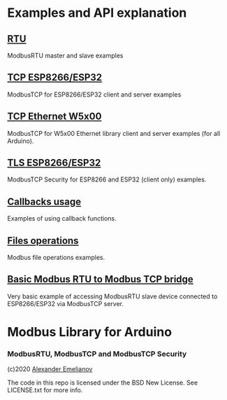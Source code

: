 # Examples and API explanation

## [RTU](RTU)

ModbusRTU master and slave examples

## [TCP ESP8266/ESP32](TCP-ESP)

ModbusTCP for ESP8266/ESP32 client and server examples

## [TCP Ethernet W5x00](TCP-Ethernet)

ModbusTCP for W5x00 Ethernet library client and server examples (for all Arduino).

## [TLS ESP8266/ESP32](TLS)

ModbusTCP Security for ESP8266 and ESP32 (client only) examples.

## [Callbacks usage](Callback)

Examples of using callback functions.

## [Files operations](Files)

Modbus file operations examples.

## [Basic Modbus RTU to Modbus TCP bridge](bridge)

Very basic example of accessing ModbusRTU slave device connected to ESP8266/ESP32 via ModbusTCP server.

# Modbus Library for Arduino
### ModbusRTU, ModbusTCP and ModbusTCP Security

(c)2020 [Alexander Emelianov](mailto:a.m.emelianov@gmail.com)

The code in this repo is licensed under the BSD New License. See LICENSE.txt for more info.
